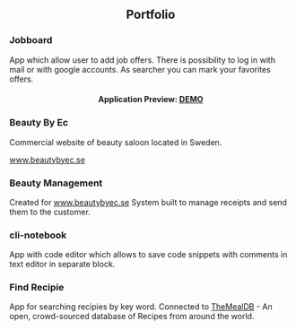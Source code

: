 <h2 align='center' >Portfolio</h2>

<h3>Jobboard</h3>

App which allow user to add job offers. There is possibility to log in with mail or with google accounts. As searcher you can mark your favorites offers. 

<h4 align='center'>Application Preview: <a href="https://jobboard-lcse1706.vercel.app/dashboard">DEMO</a></h4>

<h3>Beauty By Ec</h3>

Commercial website of beauty saloon located in Sweden.

www.beautybyec.se

<h3>Beauty Management</h3>

Created for www.beautybyec.se System built to manage receipts and send them to the customer.

<h3>cli-notebook</h3>

App with code editor which allows to save code snippets with comments in text editor in separate block.

<h3>Find Recipie</h3>

App for searching recipies by key word. Connected to [TheMealDB](https://www.themealdb.com/) - An open, crowd-sourced database of Recipes from around the world.


